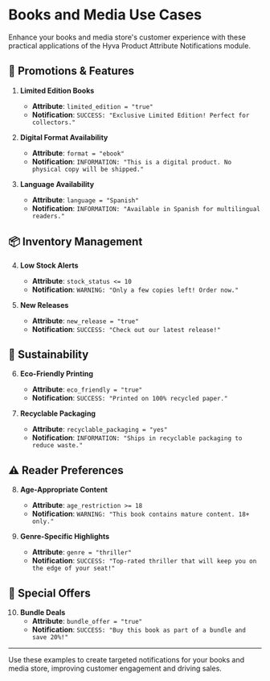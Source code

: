 # Books and Media Use Cases

Enhance your books and media store's customer experience with these practical applications of the Hyva Product Attribute Notifications module.

## 🎯 Promotions & Features

1. **Limited Edition Books**
    - **Attribute**: `limited_edition = "true"`
    - **Notification**: `SUCCESS: "Exclusive Limited Edition! Perfect for collectors."`

2. **Digital Format Availability**
    - **Attribute**: `format = "ebook"`
    - **Notification**: `INFORMATION: "This is a digital product. No physical copy will be shipped."`

3. **Language Availability**
    - **Attribute**: `language = "Spanish"`
    - **Notification**: `INFORMATION: "Available in Spanish for multilingual readers."`

## 📦 Inventory Management

4. **Low Stock Alerts**
    - **Attribute**: `stock_status <= 10`
    - **Notification**: `WARNING: "Only a few copies left! Order now."`

5. **New Releases**
    - **Attribute**: `new_release = "true"`
    - **Notification**: `SUCCESS: "Check out our latest release!"`

## 🌱 Sustainability

6. **Eco-Friendly Printing**
    - **Attribute**: `eco_friendly = "true"`
    - **Notification**: `SUCCESS: "Printed on 100% recycled paper."`

7. **Recyclable Packaging**
    - **Attribute**: `recyclable_packaging = "yes"`
    - **Notification**: `INFORMATION: "Ships in recyclable packaging to reduce waste."`

## ⚠️ Reader Preferences

8. **Age-Appropriate Content**
    - **Attribute**: `age_restriction >= 18`
    - **Notification**: `WARNING: "This book contains mature content. 18+ only."`

9. **Genre-Specific Highlights**
    - **Attribute**: `genre = "thriller"`
    - **Notification**: `SUCCESS: "Top-rated thriller that will keep you on the edge of your seat!"`

## 🎁 Special Offers

10. **Bundle Deals**
    - **Attribute**: `bundle_offer = "true"`
    - **Notification**: `SUCCESS: "Buy this book as part of a bundle and save 20%!"`

---

Use these examples to create targeted notifications for your books and media store, improving customer engagement and driving sales.
